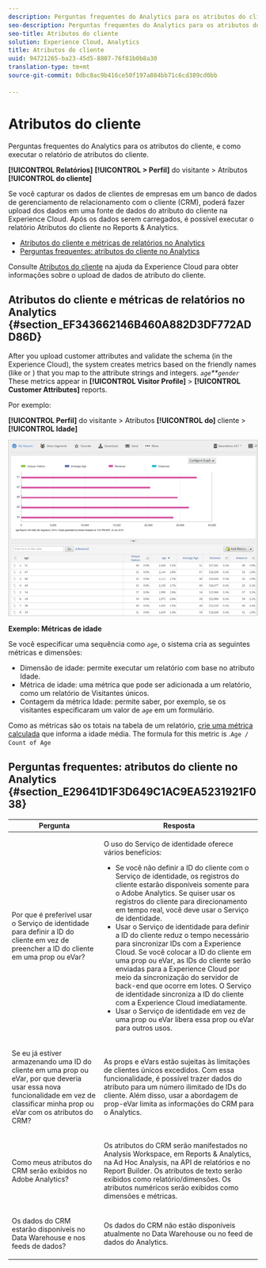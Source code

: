 ```yaml
---
description: Perguntas frequentes do Analytics para os atributos do cliente, e como executar o relatório de atributos do cliente.
seo-description: Perguntas frequentes do Analytics para os atributos do cliente, e como executar o relatório de atributos do cliente.
seo-title: Atributos do cliente
solution: Experience Cloud, Analytics
title: Atributos do cliente
uuid: 94721265-ba23-45d5-8807-76f81b0b8a30
translation-type: tm+mt
source-git-commit: 0dbc8ac9b416ce50f197a884bb71c6cd389cd0bb

---
```



# Atributos do cliente

Perguntas frequentes do Analytics para os atributos do cliente, e como executar o relatório de atributos do cliente.

**[!UICONTROL Relatórios]** **[!UICONTROL &gt; Perfil]** do visitante &gt; Atributos **[!UICONTROL do cliente]**

Se você capturar os dados de clientes de empresas em um banco de dados de gerenciamento de relacionamento com o cliente (CRM), poderá fazer upload dos dados em uma fonte de dados do atributo do cliente na Experience Cloud. Após os dados serem carregados, é possível executar o relatório Atributos do cliente no Reports &amp; Analytics.

* [Atributos do cliente e métricas de relatórios no Analytics](../../../components/c-variables/dimensionslist/reports-customer-attributes.md#section_EF343662146B460A882D3DF772ADD86D)
* [Perguntas frequentes: atributos do cliente no Analytics](../../../components/c-variables/dimensionslist/reports-customer-attributes.md#section_E29641D1F3D649C1AC9EA5231921F038)

Consulte [Atributos do cliente](https://marketing.adobe.com/resources/help/en_US/mcloud/attributes.html) na ajuda da Experience Cloud para obter informações sobre o upload de dados de atributo do cliente.

## Atributos do cliente e métricas de relatórios no Analytics {#section_EF343662146B460A882D3DF772ADD86D}

After you upload customer attributes and validate the schema (in the Experience Cloud), the system creates metrics based on the friendly names (like  or ) that you map to the attribute strings and integers. *`age`**`gender`* These metrics appear in **[!UICONTROL Visitor Profile]** &gt; **[!UICONTROL Customer Attributes]** reports.

Por exemplo:

**[!UICONTROL Perfil]** do visitante &gt; Atributos **[!UICONTROL do]** cliente &gt; **[!UICONTROL Idade]**

![](assets/report_age.png)

**Exemplo: Métricas de idade**

Se você especificar uma sequência como *`age`*, o sistema cria as seguintes métricas e dimensões:

* Dimensão de idade: permite executar um relatório com base no atributo Idade.
* Métrica de idade: uma métrica que pode ser adicionada a um relatório, como um relatório de Visitantes únicos.
* Contagem da métrica Idade: permite saber, por exemplo, se os visitantes especificaram um valor de *`age`* em um formulário.

Como as métricas são os totais na tabela de um relatório, [crie uma métrica calculada](https://marketing.adobe.com/resources/help/en_US/analytics/calcmetrics/) que informa a idade média. The formula for this metric is .`Age / Count of Age`

## Perguntas frequentes: atributos do cliente no Analytics {#section_E29641D1F3D649C1AC9EA5231921F038}

<table id="table_88631069013B408EBB0A810657662B36"> 
 <thead> 
  <tr> 
   <th colname="col1" class="entry"> Pergunta </th> 
   <th colname="col2" class="entry"> Resposta </th> 
  </tr> 
 </thead>
 <tbody> 
  <tr> 
   <td colname="col1"> <p>Por que é preferível usar o Serviço de identidade para definir a ID do cliente em vez de preencher a ID do cliente em uma prop ou eVar? </p> </td> 
   <td colname="col2"> <p>O uso do Serviço de identidade oferece vários benefícios: </p> 
    <ul id="ul_5D3659604D43419F9CA5920B4F93728E"> 
     <li id="li_BA2EF0715C5A47EFAFA7191CFAD088A4">Se você não definir a ID do cliente com o Serviço de identidade, os registros do cliente estarão disponíveis somente para o Adobe Analytics. Se quiser usar os registros do cliente para direcionamento em tempo real, você deve usar o Serviço de identidade. </li> 
     <li id="li_228358684E474A298E39578D427BF932">Usar o Serviço de identidade para definir a ID do cliente reduz o tempo necessário para sincronizar IDs com a Experience Cloud. Se você colocar a ID do cliente em uma prop ou eVar, as IDs do cliente serão enviadas para a Experience Cloud por meio da sincronização do servidor de back-end que ocorre em lotes. O Serviço de identidade sincroniza a ID do cliente com a Experience Cloud imediatamente. </li> 
     <li id="li_BCF28219E4014FCF9F747C3D8D270526"> Usar o Serviço de identidade em vez de uma prop ou eVar libera essa prop ou eVar para outros usos. </li> 
    </ul> </td> 
  </tr> 
  <tr> 
   <td colname="col1"> <p>Se eu já estiver armazenando uma ID do cliente em uma prop ou eVar, por que deveria usar essa nova funcionalidade em vez de classificar minha prop ou eVar com os atributos do CRM? </p> </td> 
   <td colname="col2"> <p>As props e eVars estão sujeitas às limitações de clientes únicos excedidos. Com essa funcionalidade, é possível trazer dados do atributo para um número ilimitado de IDs do cliente. Além disso, usar a abordagem de prop-eVar limita as informações do CRM para o Analytics. </p> </td> 
  </tr> 
  <tr> 
   <td colname="col1"> <p>Como meus atributos do CRM serão exibidos no Adobe Analytics? </p> </td> 
   <td colname="col2"> <p>Os atributos do CRM serão manifestados no Analysis Workspace, em Reports &amp; Analytics, na Ad Hoc Analysis, na API de relatórios e no Report Builder. Os atributos de texto serão exibidos como relatório/dimensões. Os atributos numéricos serão exibidos como dimensões e métricas. </p> </td> 
  </tr> 
  <tr> 
   <td colname="col1"> <p>Os dados do CRM estarão disponíveis no Data Warehouse e nos feeds de dados? </p> </td> 
   <td colname="col2"> <p>Os dados do CRM não estão disponíveis atualmente no Data Warehouse ou no feed de dados do Analytics. </p> </td> 
  </tr> 
 </tbody> 
</table>

